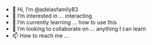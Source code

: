 - 👋 Hi, I’m @adelasfamily83
- 👀 I’m interested in ... interacting 
- 🌱 I’m currently learning ... how to use this 
- 💞️ I’m looking to collaborate on ... anything I can learn 
- 📫 How to reach me ...

<!---
adelasfamily83/adelasfamily83 is a ✨ special ✨ repository because its `README.md` (this file) appears on your GitHub profile.
You can click the Preview link to take a look at your changes.
--->
